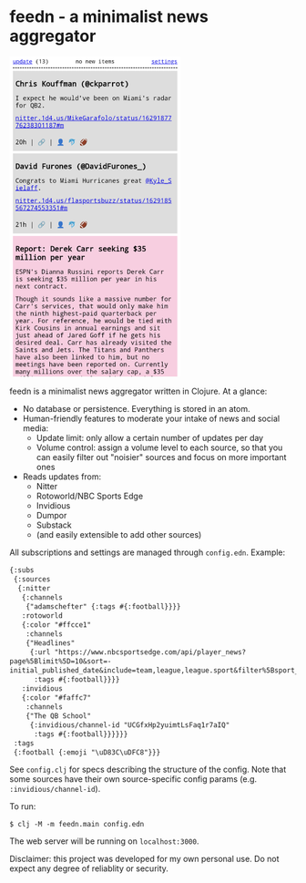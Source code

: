 # feedn - a minimalist news aggregator

<img src="img/screenshot.png" width="300">

feedn is a minimalist news aggregator written in Clojure. At a glance:

  - No database or persistence. Everything is stored in an atom.
  - Human-friendly features to moderate your intake of news and social media:
      - Update limit: only allow a certain number of updates per day
      - Volume control: assign a volume level to each source, so that you can easily filter out "noisier" sources and focus on more important ones
  - Reads updates from:
      - Nitter
      - Rotoworld/NBC Sports Edge
      - Invidious
      - Dumpor
      - Substack
      - (and easily extensible to add other sources)

All subscriptions and settings are managed through `config.edn`. Example:

    {:subs
     {:sources
      {:nitter
       {:channels
        {"adamschefter" {:tags #{:football}}}}
       :rotoworld
       {:color "#ffcce1"
        :channels
        {"Headlines"
         {:url "https://www.nbcsportsedge.com/api/player_news?page%5Blimit%5D=10&sort=-initial_published_date&include=team,league,league.sport&filter%5Bsport_headline%5D=1&filter%5Bleague.meta.drupal_internal__id%5D=21"
          :tags #{:football}}}}
       :invidious
       {:color "#faffc7"
        :channels
        {"The QB School"
         {:invidious/channel-id "UCGfxHp2yuimtLsFaq1r7aIQ"
          :tags #{:football}}}}}}
     :tags
     {:football {:emoji "\uD83C\uDFC8"}}}

See `config.clj` for specs describing the structure of the config.
Note that some sources have their own source-specific config params (e.g. `:invidious/channel-id`).

To run:

    $ clj -M -m feedn.main config.edn

The web server will be running on `localhost:3000`.

Disclaimer: this project was developed for my own personal use. Do not expect any degree of reliablity or security.
